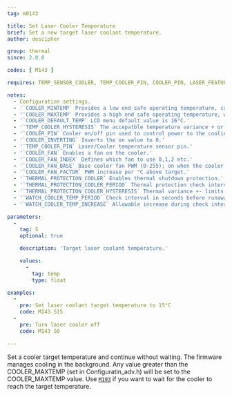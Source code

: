 ```yaml
---
tag: m0143

title: Set Laser Cooler Temperature
brief: Set a new target laser coolant temperature.
author: descipher

group: thermal
since: 2.0.8

codes: [ M143 ]

requires: TEMP_SENSOR_COOLER, TEMP_COOLER_PIN, COOLER_PIN, LASER_FEATURE

notes:
  - Configuration settings.
  - '`COOLER_MINTEMP` Provides a low end safe operating temperature, cannot be lower than 1°C. CO2 lasers tubes can be damaged with values less than 15°C.'
  - '`COOLER_MAXTEMP` Provides a high end safe operating temperature, when breached the system will shutdown if `THERMAL_PROTECTION_COOLER` is defined. CO2 laser tube life degrades exponentially at temperatures above 24°C.'
  - '`COOLER_DEFAULT_TEMP` LCD menu default value is 16°C.'
  - '`TEMP_COOLER_HYSTERESIS` The accepatble temperature variance + or - to the target.'
  - '`COOLER_PIN` Cooler on/off pin used to control power to the cooling element.'
  - '`COOLER_INVERTING` Inverts the on value to 0.'
  - '`TEMP_COOLER_PIN` Laser/Cooler temperature sensor pin.'
  - '`COOLER_FAN` Enables a fan on the cooler.'
  - '`COOLER_FAN_INDEX` Defines which fan to use 0,1,2 etc.'
  - '`COOLER_FAN_BASE` Base cooler fan PWM (0-255); on when the cooler is enabled.'
  - '`COOLER_FAN_FACTOR` PWM increase per °C above target.'
  - '`THERMAL_PROTECTION_COOLER` Enables thermal shutdown protection.'
  - '`THERMAL_PROTECTION_COOLER_PERIOD` Thermal protection check interval in seconds.'
  - '`THERMAL_PROTECTION_COOLER_HYSTERESIS` Thermal variance +- limits check interval.'
  - '`WATCH_COOLER_TEMP_PERIOD` Check interval in seconds before runaway condition shutdown.'
  - '`WATCH_COOLER_TEMP_INCREASE` Allowable increase during check interval.'

parameters:
  -
    tag: S
    optional: true

    description: 'Target laser coolant temperature.'

    values:
      -
        tag: temp
        type: float

examples:
  -
    pre: Set laser coolant target temperature to 15°C
    code: M143 S15
  -
    pre: Turn laser cooler off
    code: M143 S0

---
```


Set a cooler target temperature and continue without waiting. The firmware manages cooling in the background.
Any value greater than the COOLER_MAXTEMP (set in Configuratin_adv.h) will be set to the COOLER_MAXTEMP value.
Use [`M193`](/docs/gcode/M193.html) if you want to wait for the cooler to reach the target temperature.

